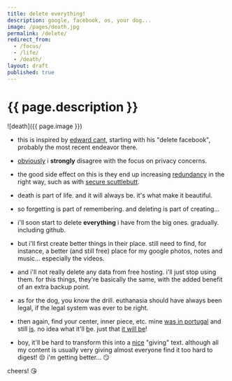 ```yaml
---
title: delete everything!
description: google, facebook, os, your dog...
image: /pages/death.jpg
permalink: /delete/
redirect_from:
  - /focus/
  - /life/
  - /death/
layout: draft
published: true
---
```


# {{ page.description }}

![death]({{ page.image }})

- this is inspired by [edward cant](https://pornblock.co.uk/), starting with his "delete facebook", probably the most recent endeavor there.

- [obviously](/privacy) i **strongly** disagree with the focus on privacy concerns.

- the good side effect on this is they end up increasing [redundancy](/backup) in the right way, such as with [secure scuttlebutt](/scuttlebutt).

- death is part of life. and it will always be. it's what make it beautiful.

- so forgetting is part of remembering. and deleting is part of creating...

- i'll soon start to delete **everything** i have from the big ones. gradually. including github.

- but i'll first create better things in their place. still need to find, for instance, a better (and still free) place for my google photos, notes and music... especially the videos.

- and i'll not really delete any data from free hosting. i'll just stop using them. for this things, they're basically the same, with the added benefit of an extra backup point.

- as for the dog, you know the drill. euthanasia should have always been legal, if the legal system was ever to be right.

- then again, find your center, inner piece, etc. mine [was in portugal](/tamera) and still [is](/ahoxus). no idea what it'll [b](/basiux)e. just that [it will be](/fun)!

- boy, it'll be hard to transform this into a [nice](/credibility) "giving" text. although all my content is usually very giving almost everyone find it too hard to digest! 😒 i'm getting better... 😏

cheers! 😘
